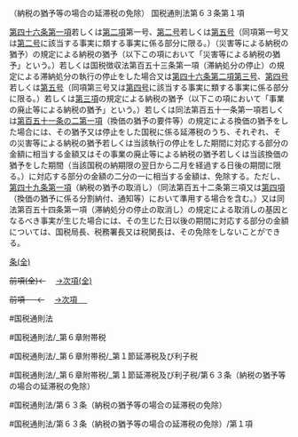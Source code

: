 （納税の猶予等の場合の延滞税の免除）
国税通則法第６３条第１項

[第四十六条第一項](国税通則法＿＿＿＿＿第４６条第１項)若しくは[第二項](国税通則法＿＿＿＿＿第６３条第２項)第一号、[第二号](国税通則法＿＿＿＿＿第６３条第１項第２号)若しくは[第五号](国税通則法＿＿＿＿＿第６３条第１項第５号)（同項第一号又は[第二号](国税通則法＿＿＿＿＿第６３条第１項第２号)に該当する事実に類する事実に係る部分に限る。）（災害等による納税の猶予）の規定による納税の猶予（以下この項において「災害等による納税の猶予」という。）若しくは国税徴収法第百五十三条第一項（滞納処分の停止）の規定による滞納処分の執行の停止をした場合又は[第四十六条第二項第三号](国税通則法＿＿＿＿＿第４６条第２項第３号)、[第四号](国税通則法＿＿＿＿＿第６３条第１項第４号)若しくは[第五号](国税通則法＿＿＿＿＿第６３条第１項第５号)（同項第三号又は[第四号](国税通則法＿＿＿＿＿第６３条第１項第４号)に該当する事実に類する事実に係る部分に限る。）若しくは[第三項](国税通則法＿＿＿＿＿第６３条第３項)の規定による納税の猶予（以下この項において「事業の廃止等による納税の猶予」という。）若しくは同法第百五十一条第一項若しくは[第百五十一条の二第一項](国税通則法＿＿＿＿＿第１５１条の２第１項)（換価の猶予の要件等）の規定による換価の猶予をした場合には、その猶予又は停止をした国税に係る延滞税のうち、それぞれ、その災害等による納税の猶予若しくは当該執行の停止をした期間に対応する部分の金額に相当する金額又はその事業の廃止等による納税の猶予若しくは当該換価の猶予をした期間（当該国税の納期限の翌日から二月を経過する日後の期間に限る。）に対応する部分の金額の二分の一に相当する金額は、免除する。ただし、[第四十九条第一項](国税通則法＿＿＿＿＿第４９条第１項)（納税の猶予の取消し）（同法第百五十二条第三項又は[第四項](国税通則法＿＿＿＿＿第６３条第４項)（換価の猶予に係る分割納付、通知等）において準用する場合を含む。）又は同法第百五十四条第一項（滞納処分の停止の取消し）の規定による取消しの基因となるべき事実が生じた場合には、その生じた日以後の期間に対応する部分の金額については、国税局長、税務署長又は税関長は、その免除をしないことができる。

[条(全)](国税通則法＿＿＿＿＿第６３条_.md)

~~前項(全)←~~　  [→次項(全)](国税通則法＿＿＿＿＿第６３条第２項_.md)

~~前項 　 ←~~　  [→次項 　 ](国税通則法＿＿＿＿＿第６３条第２項.md)



#国税通則法

#国税通則法/_第６章附帯税

#国税通則法/_第６章附帯税/_第１節延滞税及び利子税

#国税通則法/_第６章附帯税/_第１節延滞税及び利子税/第６３条（納税の猶予等の場合の延滞税の免除）

#国税通則法/第６３条（納税の猶予等の場合の延滞税の免除）

#国税通則法/第６３条（納税の猶予等の場合の延滞税の免除）/第１項

